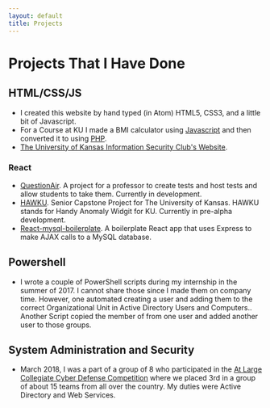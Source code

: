 ```yaml
---
layout: default
title: Projects
---
```


# Projects That I Have Done

## HTML/CSS/JS

- I created this website by hand typed (in Atom) HTML5, CSS3, and a little bit of Javascript.
- For a Course at KU I made a BMI calculator using [Javascript](http://jason-savage.com/bmi/bmi.html) and then converted it to using [PHP](http://jason-savage.com/bmi/bmi.php).
- [The University of Kansas Information Security Club's Website](https://github.com/JSavage42/kuisc).

### React

- [QuestionAir](https://github.com/JSavage42/questionair). A project for a professor to create tests and host tests and allow students to take them. Currently in development.
- [HAWKU](https://github.com/JSavage42/hawku). Senior Capstone Project for The University of Kansas. HAWKU stands for Handy Anomaly Widgit for KU. Currently in pre-alpha development.
- [React-mysql-boilerplate](https://github.com/JSavage42/react-mysql-boilerplate). A boilerplate React app that uses Express to make AJAX calls to a MySQL database.

## Powershell

- I wrote a couple of PowerShell scripts during my internship in the summer of 2017. I cannot share those since I made them on company time. However, one automated creating a user and adding them to the correct Organizational Unit in Active Directory Users and Computers.. Another Script copied the member of from one user and added another user to those groups.

## System Administration and Security

- March 2018, I was a part of a group of 8 who participated in the [At Large Collegiate Cyber Defense Competition](http://www.nationalccdc.org/index.php) where we placed 3rd in a group of about 15 teams from all over the country. My duties were Active Directory and Web Services.
